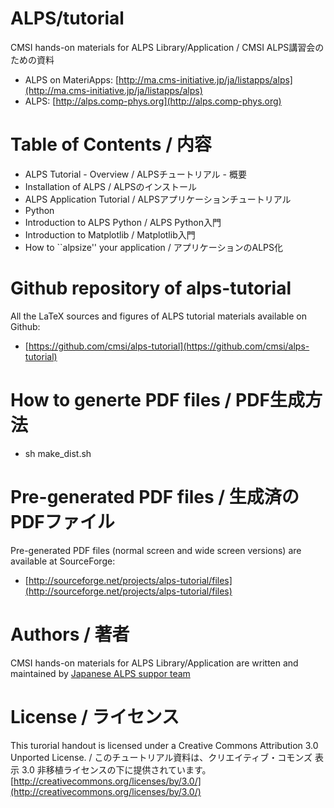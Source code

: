 ALPS/tutorial
=============

CMSI hands-on materials for ALPS Library/Application / CMSI ALPS講習会のための資料

* ALPS on MateriApps: [http://ma.cms-initiative.jp/ja/listapps/alps](http://ma.cms-initiative.jp/ja/listapps/alps)
* ALPS: [http://alps.comp-phys.org](http://alps.comp-phys.org)

Table of Contents / 内容
============================

* ALPS Tutorial - Overview / ALPSチュートリアル - 概要
* Installation of ALPS / ALPSのインストール
* ALPS Application Tutorial / ALPSアプリケーションチュートリアル
* Python
* Introduction to ALPS Python / ALPS Python入門
* Introduction to Matplotlib / Matplotlib入門
* How to ``alpsize'' your application / アプリケーションのALPS化

Github repository of alps-tutorial
===================================

All the LaTeX sources and figures of ALPS tutorial materials available on Github:

* [https://github.com/cmsi/alps-tutorial](https://github.com/cmsi/alps-tutorial)

How to generte PDF files / PDF生成方法
==============================================

* sh make_dist.sh

Pre-generated PDF files / 生成済のPDFファイル
======================================================

Pre-generated PDF files (normal screen and wide screen versions) are available at SourceForge:

* [http://sourceforge.net/projects/alps-tutorial/files](http://sourceforge.net/projects/alps-tutorial/files)

Authors / 著者
====================

CMSI hands-on materials for ALPS Library/Application are written and maintained by [Japanese ALPS suppor team](https://github.com/cmsi/alps-tutorial/graphs/contributors?type=a)

License / ライセンス
==========================

This turorial handout is licensed under a Creative Commons Attribution 3.0 Unported License. / このチュートリアル資料は、クリエイティブ・コモンズ 表示 3.0 非移植ライセンスの下に提供されています。 [http://creativecommons.org/licenses/by/3.0/](http://creativecommons.org/licenses/by/3.0/)
